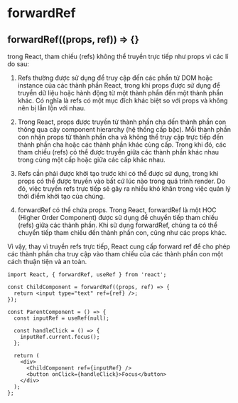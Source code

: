 # forwardRef
## forwardRef((props, ref)) => {}
trong React, tham chiếu (refs) không thể truyền trực tiếp như props vì các lí do sau:

1. Refs thường được sử dụng để truy cập đến các phần tử DOM hoặc instance của các thành phần React, trong khi props được sử dụng để truyền dữ liệu hoặc hành động từ một thành phần đến một thành phần khác. Có nghĩa là refs có một mục đích khác biệt so với props và không nên bị lẫn lộn với nhau.

2. Trong React, props được truyền từ thành phần cha đến thành phần con thông qua cây component hierarchy (hệ thống cấp bậc). Mỗi thành phần con nhận props từ thành phần cha và không thể truy cập trực tiếp đến thành phần cha hoặc các thành phần khác cùng cấp. Trong khi đó, các tham chiếu (refs) có thể được truyền giữa các thành phần khác nhau trong cùng một cấp hoặc giữa các cấp khác nhau.

3. Refs cần phải được khởi tạo trước khi có thể được sử dụng, trong khi props có thể được truyền vào bất cứ lúc nào trong quá trình render. Do đó, việc truyền refs trực tiếp sẽ gây ra nhiều khó khăn trong việc quản lý thời điểm khởi tạo của chúng.

4. forwardRef có thể chứa props. Trong React, forwardRef là một HOC (Higher Order Component) được sử dụng để chuyển tiếp tham chiếu (refs) giữa các thành phần. Khi sử dụng forwardRef, chúng ta có thể chuyển tiếp tham chiếu đến thành phần con, cũng như các props khác.

Vì vậy, thay vì truyền refs trực tiếp, React cung cấp forward ref để cho phép các thành phần cha truy cập vào tham chiếu của các thành phần con một cách thuận tiện và an toàn.


```
import React, { forwardRef, useRef } from 'react';

const ChildComponent = forwardRef((props, ref) => {
  return <input type="text" ref={ref} />;
});

const ParentComponent = () => {
  const inputRef = useRef(null);

  const handleClick = () => {
    inputRef.current.focus();
  };

  return (
    <div>
      <ChildComponent ref={inputRef} />
      <button onClick={handleClick}>Focus</button>
    </div>
  );
};

```